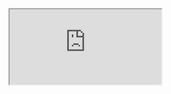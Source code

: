 <iframe src="https://torontochoropleth.herokuapp.com/2016TorontoChoropleth" allowfullscreen = "allowfullscreen"></iframe>
